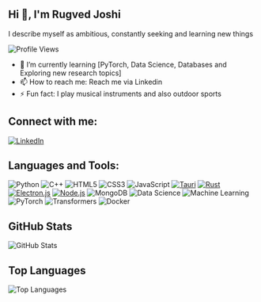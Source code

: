## Hi 👋, I'm Rugved Joshi
I describe myself as ambitious, constantly seeking and learning new things

![Profile Views](https://komarev.com/ghpvc/?username=RugvedJoshi&color=blue)

- 🌱 I’m currently learning [PyTorch, Data Science, Databases and Exploring new research topics]
- 📫 How to reach me: Reach me via Linkedin
- ⚡ Fun fact: I play musical instruments and also outdoor sports

## Connect with me:
[![LinkedIn](https://img.shields.io/badge/LinkedIn-0077B5?style=for-the-badge&logo=linkedin&logoColor=white)](https://www.linkedin.com/in/rugved-joshi-954a9b22a)

## Languages and Tools:
![Python](https://img.shields.io/badge/Code-Python-blue?style=for-the-badge&logo=python) ![C++](https://img.shields.io/badge/Code-C++-blue?style=for-the-badge&logo=c%2B%2B) ![HTML5](https://img.shields.io/badge/Code-HTML5-orange?style=for-the-badge&logo=html5) ![CSS3](https://img.shields.io/badge/Code-CSS3-blue?style=for-the-badge&logo=css3)
![JavaScript](https://img.shields.io/badge/Code-JavaScript-yellow?style=for-the-badge&logo=javascript) [![Tauri](https://img.shields.io/badge/tauri-FFC131?style=for-the-badge&logo=tauri&logoColor=white)](https://tauri.app/) [![Rust](https://img.shields.io/badge/rust-000000?style=for-the-badge&logo=rust&logoColor=white)](https://www.rust-lang.org/) [![Electron.js](https://img.shields.io/badge/electron-47848F?style=for-the-badge&logo=electron&logoColor=white)](https://www.electronjs.org/) [![Node.js](https://img.shields.io/badge/node.js-43853D?style=for-the-badge&logo=node.js&logoColor=white)](https://nodejs.org/) ![MongoDB](https://img.shields.io/badge/Database-MongoDB-green?style=for-the-badge&logo=mongodb) ![Data Science](https://img.shields.io/badge/AI-Data_Science-blue?style=for-the-badge&logo=python) ![Machine Learning](https://img.shields.io/badge/AI-Machine_Learning-orange?style=for-the-badge&logo=scikitlearn) ![PyTorch](https://img.shields.io/badge/AI-PyTorch-red?style=for-the-badge&logo=pytorch) ![Transformers](https://img.shields.io/badge/AI-Transformers-yellow?style=for-the-badge&logo=huggingface) ![Docker](https://img.shields.io/badge/DevOps-Docker-blue?style=for-the-badge&logo=docker)



## GitHub Stats
![GitHub Stats](https://github-readme-stats.vercel.app/api?username=joshirugved11&show_icons=true)

## Top Languages
![Top Languages](https://github-readme-stats.vercel.app/api/top-langs/?username=joshirugved11&layout=compact&theme=radical&langs_count=8)






